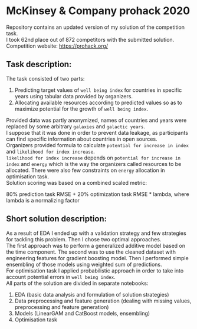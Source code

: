 # McKinsey & Company prohack 2020

Repository contains an updated version of my solution of the competition task. <br>
I took 62nd place out of 872 competitors with the submitted solution. <br>
Competition website: https://prohack.org/

## Task description:
The task consisted of two parts:
1. Predicting target values of `well being index` for countries in specific years using tabular data provided by organizers.
2. Allocating available resources according to predicted values so as to maximize potential for the growth of `well being index`.

Provided data was partly anonymized, names of countries and years were replaced by some arbitrary `galaxies` and `galactic years`. <br>
I suppose that it was done in order to prevent data leakage, as participants can find specific information about countries in open sources. <br>
Organizers provided formula to calculate `potential for increase in index` and `likelihood for index increase`. <br>
`likelihood for index increase` depends on `potential for increase in index` and `energy` which is the way the organizers called resources to be allocated. There were also few constraints on `energy` allocation in optimisation task. <br>
Solution scoring was based on a combined scaled metric: <br>

  80% prediction task RMSE + 20% optimization task RMSE * lambda, where lambda is a normalizing factor

## Short solution description:
As a result of EDA I ended up with a validation strategy and few strategies for tackling this problem. Then I chose two optimal approaches. <br>
The first approach was to perform a generalized additive model based on  the time component. The second was to use the cleaned dataset with engineering features for gradient boosting model. Then I performed simple ensembling of those models using weighted sum of predictions. <br>
For optimisation task I applied probabilistic approach in order to take into account potential errors in `well being index`. <br>
All parts of the solution are divided in separate notebooks:
1. EDA (basic data analysis and formulation of solution strategies)
2. Data preprocessing and feature generation (dealing with missing values, preprocessing and feature generation)
3. Models (LinearGAM and CatBoost models, ensembling)
4. Optimisation task

 
